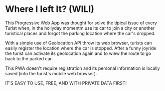 # Where I left It? (WILI)

This Progressive Web App was thought for solve the tipical issue of every Turist when, in the hollyday momentm use its car to join a city or another turistical places and forgot the parking location where the car's dropped.

With a simple use of Geolocation API throw its web browser, turists can easily register the location where the car is stopped. After a funny joyride the turist can activate its geolocation again and to wiew the route to go back to the parked car.

This PWA doesn't require registration and its personal information is locally saved (into the turist's mobile web browser).

IT'S EASY TO USE, FREE, AND WITH PRIVATE DATA FIRST!

